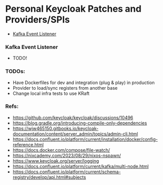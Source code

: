 # Personal Keycloak Patches and Providers/SPIs

- [Kafka Event Listener](#kafka-event-listener)


### Kafka Event Listener
- TODO!

### TODOs:
- Have Dockerfiles for dev and integration (plug & play) in production
- Provider to load/sync registers from another base
- Change local infra tests to use KRaft

### Refs:
- https://github.com/keycloak/keycloak/discussions/10496
- https://blog.gradle.org/introducing-compile-only-dependencies
- https://wjw465150.gitbooks.io/keycloak-documentation/content/server_admin/topics/admin-cli.html
- https://docs.confluent.io/platform/current/installation/docker/config-reference.html
- https://docs.docker.com/compose/file-watch/
- https://nixcademy.com/2023/08/29/nixos-nspawn/
- https://www.keycloak.org/server/logging
- https://docs.confluent.io/platform/current/kafka/multi-node.html
- https://docs.confluent.io/platform/current/schema-registry/develop/api.html#subjects